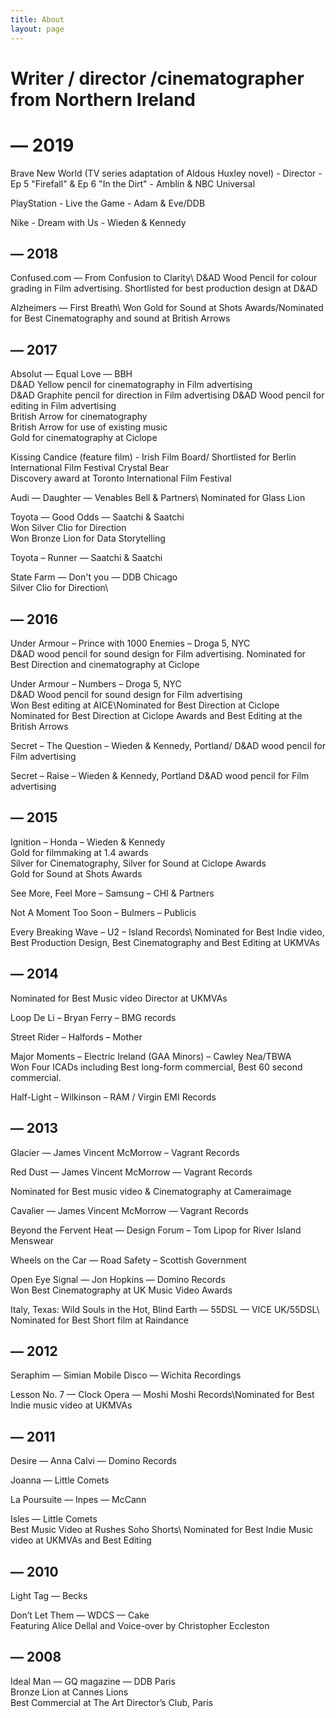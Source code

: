 ```yaml
---
title: About
layout: page
---
```


# Writer / director /cinematographer from Northern Ireland 

# **— 2019**

Brave New World    (TV series adaptation of Aldous Huxley novel)        - Director - Ep 5 "Firefall" 
                       & Ep 6 "In the Dirt" - Amblin & NBC Universal

PlayStation - Live the Game - Adam & Eve/DDB

Nike - Dream with Us - Wieden & Kennedy 

## — 2018

Confused.com — From Confusion to Clarity\\ D&AD Wood Pencil for colour grading in Film advertising. Shortlisted for best production design at D&AD

Alzheimers — First Breath\ Won Gold for Sound at Shots Awards/Nominated for Best Cinematography and sound at British Arrows

## — 2017

Absolut — Equal Love — BBH\
D&AD Yellow pencil for cinematography in Film advertising\
D&AD Graphite pencil for direction in Film advertising
D&AD Wood pencil for editing in Film advertising\
British Arrow for cinematography\
British Arrow for use of existing music\
Gold for cinematography at Ciclope

Kissing Candice (feature film) - Irish Film Board/
Shortlisted for Berlin International Film Festival Crystal Bear\
Discovery award at Toronto International Film Festival

Audi — Daughter — Venables Bell & Partners\\ Nominated for Glass Lion 

Toyota — Good Odds — Saatchi & Saatchi\
Won Silver Clio for Direction\
Won Bronze Lion for Data Storytelling

Toyota – Runner — Saatchi & Saatchi

State Farm — Don't you — DDB Chicago\
Silver Clio for Direction\\

## — 2016

Under Armour – Prince with 1000 Enemies – Droga 5, NYC\
D&AD wood pencil for sound design for Film advertising. Nominated for Best Direction and cinematography at Ciclope 

Under Armour – Numbers – Droga 5, NYC\
D&AD Wood pencil for sound design for Film advertising\
Won Best editing at AICE\Nominated for Best Direction at Ciclope 
Nominated for Best Direction at Ciclope Awards and Best Editing at the British Arrows

Secret – The Question – Wieden & Kennedy, Portland/
D&AD wood pencil for Film advertising

Secret – Raise – Wieden & Kennedy, Portland
D&AD wood pencil for Film advertising

## — 2015

Ignition – Honda – Wieden & Kennedy\
Gold for filmmaking at 1.4 awards\
Silver for Cinematography, Silver for Sound at Ciclope Awards\
Gold for Sound at Shots Awards

See More, Feel More – Samsung – CHI & Partners

Not A Moment Too Soon – Bulmers – Publicis

Every Breaking Wave – U2 – Island Records\\ Nominated for Best Indie video, Best Production Design, Best Cinematography and Best Editing at UKMVAs

## — 2014

Nominated for Best Music video Director at UKMVAs

Loop De Li – Bryan Ferry – BMG records

Street Rider – Halfords – Mother

Major Moments – Electric Ireland (GAA Minors) – Cawley Nea/TBWA\
Won Four ICADs including Best long-form commercial, Best 60 second commercial. 

Half-Light – Wilkinson – RAM / Virgin EMI Records

## — 2013

Glacier — James Vincent McMorrow – Vagrant Records

Red Dust — James Vincent McMorrow — Vagrant Records

Nominated for Best music video & Cinematography at Cameraimage

Cavalier — James Vincent McMorrow — Vagrant Records

Beyond the Fervent Heat — Design Forum – Tom Lipop for River Island Menswear

Wheels on the Car — Road Safety – Scottish Government

Open Eye Signal — Jon Hopkins — Domino Records\
Won Best Cinematography at UK Music Video Awards

Italy, Texas: Wild Souls in the Hot, Blind Earth — 55DSL — VICE UK/55DSL\\ Nominated for Best Short film at Raindance

## — 2012

Seraphim — Simian Mobile Disco — Wichita Recordings

Lesson No. 7 — Clock Opera — Moshi Moshi Records\\Nominated for Best Indie music video at UKMVAs

## — 2011

Desire — Anna Calvi — Domino Records

Joanna — Little Comets

La Poursuite — Inpes — McCann

Isles — Little Comets\
Best Music Video at Rushes Soho Shorts\\ Nominated for Best Indie Music video at UKMVAs and Best Editing

## — 2010

Light Tag — Becks

Don’t Let Them — WDCS — Cake\
Featuring Alice Dellal and Voice-over by Christopher Eccleston

## — 2008

Ideal Man — GQ magazine — DDB Paris\
Bronze Lion at Cannes Lions\
Best Commercial at The Art Director’s Club, Paris